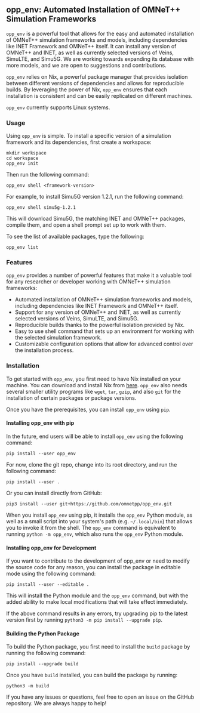 ## opp_env: Automated Installation of OMNeT++ Simulation Frameworks

`opp_env` is a powerful tool that allows for the easy and automated installation
of OMNeT++ simulation frameworks and models, including dependencies like INET
Framework and OMNeT++ itself. It can install any version of OMNeT++ and INET, as
well as currently selected versions of Veins, SimuLTE, and Simu5G. We are working
towards expanding its database with more models, and we are open to suggestions
and contributions.

`opp_env` relies on Nix, a powerful package manager that provides isolation
between different versions of dependencies and allows for reproducible builds.
By leveraging the power of Nix, `opp_env` ensures that each installation is
consistent and can be easily replicated on different machines.

`opp_env` currently supports Linux systems.

### Usage

Using `opp_env` is simple. To install a specific version of a simulation framework
and its dependencies, first create a workspace:

```
mkdir workspace
cd workspace
opp_env init
```

Then run the following command:

```
opp_env shell <framework-version>
```

For example, to install Simu5G version 1.2.1, run the following command:

```
opp_env shell simu5g-1.2.1
```

This will download Simu5G, the matching INET and OMNeT++ packages, compile
them, and open a shell prompt set up to work with them.

To see the list of available packages, type the following:

```
opp_env list
```

### Features

`opp_env` provides a number of powerful features that make it a valuable tool for
any researcher or developer working with OMNeT++ simulation frameworks:

- Automated installation of OMNeT++ simulation frameworks and models, including
  dependencies like INET Framework and OMNeT++ itself.
- Support for any version of OMNeT++ and INET, as well as currently selected
  versions of Veins, SimuLTE, and Simu5G.
- Reproducible builds thanks to the powerful isolation provided by Nix.
- Easy to use shell command that sets up an environment for working with the
  selected simulation framework.
- Customizable configuration options that allow for advanced control over the
  installation process.

### Installation

To get started with `opp_env`, you first need to have Nix installed on your
machine. You can download and install Nix from
[here](https://nixos.org/download). `opp_env` also needs several smaller utility
programs like `wget`, `tar`, `gzip`, and also `git` for the installation of certain packages or package versions.

Once you have the prerequisites, you can install `opp_env` using `pip`.

#### Installing opp_env with pip

In the future, end users will be able to install `opp_env` using the following command:

```
pip install --user opp_env
```

For now, clone the git repo, change into its root directory, and run the
following command:

```
pip install --user .
```

Or you can install directly from GitHub:

```
pip3 install --user git+https://github.com/omnetpp/opp_env.git
```

When you install `opp_env` using pip, it installs the `opp_env` Python module,
as well as a small script into your system's path (e.g. `~/.local/bin`) that
allows you to invoke it from the shell. The `opp_env` command is equivalent to
running `python -m opp_env`, which also runs the `opp_env` Python module.

#### Installing opp_env for Development

If you want to contribute to the development of opp_env or need to modify the
source code for any reason, you can install the package in editable mode using
the following command:

```
pip install --user --editable .
```

This will install the Python module and the `opp_env` command, but with the
added ability to make local modifications that will take effect immediately.

If the above command results in any errors, try upgrading pip to the latest
version first by running `python3 -m pip install --upgrade pip`.

#### Building the Python Package

To build the Python package, you first need to install the `build` package by
running the following command:

```
pip install --upgrade build
```

Once you have `build` installed, you can build the package by running:

```
python3 -m build
```

If you have any issues or questions, feel free to open an issue on the GitHub
repository. We are always happy to help!
